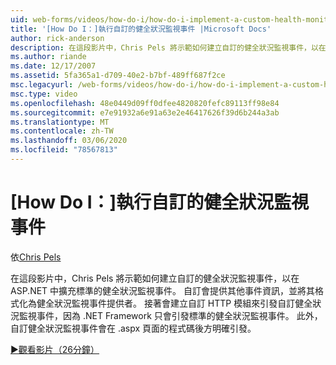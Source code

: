 ```yaml
---
uid: web-forms/videos/how-do-i/how-do-i-implement-a-custom-health-monitoring-event
title: '[How Do I：]執行自訂的健全狀況監視事件 |Microsoft Docs'
author: rick-anderson
description: 在這段影片中，Chris Pels 將示範如何建立自訂的健全狀況監視事件，以在 ASP.NET 中擴充標準的健全狀況監視事件。 自訂 pro 。
ms.author: riande
ms.date: 12/17/2007
ms.assetid: 5fa365a1-d709-40e2-b7bf-489ff687f2ce
msc.legacyurl: /web-forms/videos/how-do-i/how-do-i-implement-a-custom-health-monitoring-event
msc.type: video
ms.openlocfilehash: 48e0449d09ff0dfee4820820fefc89113ff98e84
ms.sourcegitcommit: e7e91932a6e91a63e2e46417626f39d6b244a3ab
ms.translationtype: MT
ms.contentlocale: zh-TW
ms.lasthandoff: 03/06/2020
ms.locfileid: "78567813"
---
```

# <a name="how-do-i-implement-a-custom-health-monitoring-event"></a>[How Do I：]執行自訂的健全狀況監視事件

依[Chris Pels](https://twitter.com/chrispels)

在這段影片中，Chris Pels 將示範如何建立自訂的健全狀況監視事件，以在 ASP.NET 中擴充標準的健全狀況監視事件。 自訂會提供其他事件資訊，並將其格式化為健全狀況監視事件提供者。 接著會建立自訂 HTTP 模組來引發自訂健全狀況監視事件，因為 .NET Framework 只會引發標準的健全狀況監視事件。 此外，自訂健全狀況監視事件會在 .aspx 頁面的程式碼後方明確引發。

[&#9654;觀看影片（26分鐘）](https://channel9.msdn.com/Blogs/ASP-NET-Site-Videos/how-do-i-implement-a-custom-health-monitoring-event)
